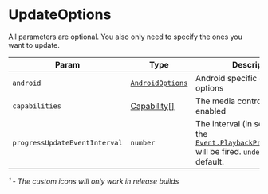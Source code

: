 # UpdateOptions

All parameters are optional. You also only need to specify the ones you want to update.


| Param                         | Type                                       | Description                                                                                                                                       | Android | iOS | Windows |
|-------------------------------|--------------------------------------------|---------------------------------------------------------------------------------------------------------------------------------------------------|---------|-----|---------|
| `android`                     | [`AndroidOptions`](./android-options.md)   | Android specific configuration options                                                                                                            | ✅       | ❌   | ❌       |
| `capabilities`                | [Capability[]](../constants/capability.md) | The media controls that will be enabled                                                                                                           | ✅       | ✅   | ✅       |
| `progressUpdateEventInterval` | `number`                                   | The interval (in seconds) that the [`Event.PlaybackProgressUpdated`](../events.md#playbackprogressupdated) will be fired. `undefined` by default. | ✅       | ✅   | ❌       |

*¹ - The custom icons will only work in release builds*
